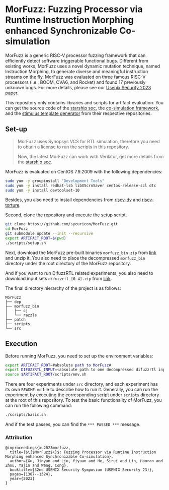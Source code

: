 # MorFuzz: Fuzzing Processor via Runtime Instruction Morphing enhanced Synchronizable Co-simulation

MorFuzz is a generic RISC-V processor fuzzing framework that can efficiently detect software triggerable functional bugs.
Different from existing works, MorFuzz uses a novel dynamic mutation technique, named Instruction Morphing, to generate diverse and meaningful instruction streams on the fly.
MorFuzz was evaluated on three famous RISC-V processors (i.e., BOOM, CVA6, and Rocket) and found 17 previously unknown bugs.
For more details, please see our [Usenix Security 2023 paper](https://www.usenix.org/conference/usenixsecurity23/presentation/xu-jinyan).

This repository only contains libraries and scripts for artifact evaluation.
You can get the source code of the [starship soc](https://github.com/sycuricon/starship), the [co-simulation framework](https://github.com/sycuricon/riscv-isa-cosim), and the [stimulus template generator](https://github.com/sycuricon/razzle-legacy) from their respective repositories.

## Set-up

> MorFuzz uses Synopsys VCS for RTL simulation, therefore you need to obtain a license to run the scripts in this repository.
>
> Now, the latest MorFuzz can work with Verilator, get more details from the [starship soc](https://github.com/sycuricon/starship).

MorFuzz is evaluated on CentOS 7.9.2009 with the following dependencies:

```bash
sudo yum -y groupinstall "Development Tools"
sudo yum -y install redhat-lsb libXScrnSaver centos-release-scl dtc
sudo yum -y install devtoolset-10
```

Besides, you also need to install dependencies from [riscv-dv](https://github.com/chipsalliance/riscv-dv) and [riscv-torture](https://github.com/ucb-bar/riscv-torture).

Second, clone the repository and execute the setup script.

```bash
git clone https://github.com/sycuricon/MorFuzz.git
cd MorFuzz
git submodule update --init --recursive
export ARTIFACT_ROOT=$(pwd)
./scripts/setup.sh
```

Next, download the MorFuzz pre-built binaries `morfuzz_bin.zip` from [link](https://zenodo.org/record/8055696) and unzip it.
You also need to place the decompressed `morfuzz_bin` directory under the root directory of the MorFuzz repository.

And if you want to run DifuzzRTL related experiments, you also need to download input sets `difuzzrtl_[0-4].zip` from [link](https://zenodo.org/record/8055696).

The final directory hierarchy of the project is as follows:

```
MorFuzz
├── dep
├── morfuzz_bin
│   ├── cj
│   └── razzle
├── patch
├── scripts
└── src
```



## Execution

Before running MorFuzz, you need to set up the environment variables:

```bash
export ARTIFACT_ROOT=#absolute path to MorFuzz#
export DIFUZZRTL_INPUT=<absolute path to one decompressed difuzzrtl input set>
source $ARTIFACT_ROOT/scripts/env.sh
```

There are four experiments under `src` directory, and each experiment has its own `README.md` file to describe how to run it.
Generally, you can run the experiment by executing the corresponding script under `scripts` directory at the root of this repository.
To test the basic functionality of MorFuzz, you can run the following command:

```bash
./scripts/basic.sh
```

And if the test passes, you can find the `*** PASSED ***` message.


### Attribution

```
@inproceedings{xu2023morfuzz,
  title={$\{$MorFuzz$\}$: Fuzzing Processor via Runtime Instruction Morphing enhanced Synchronizable Co-simulation},
  author={Xu, Jinyan and Liu, Yiyuan and He, Sirui and Lin, Haoran and Zhou, Yajin and Wang, Cong},
  booktitle={32nd USENIX Security Symposium (USENIX Security 23)},
  pages={1307--1324},
  year={2023}
}

```
